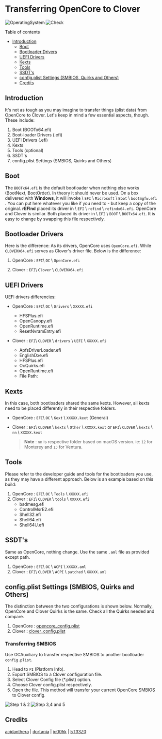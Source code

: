 # Transferring OpenCore to Clover

![OperatingSystem](https://img.shields.io/badge/OS-Hackintosh-blue)
![Check](https://img.shields.io/badge/Status-Pass-brightgreen)

Table of contents

- [Introduction](#introduction)
  - [Boot](#boot)
  - [Bootloader Drivers](#bootloader-drivers)
  - [UEFI Drivers](#uefi-drivers)
  - [Kexts](#kexts)
  - [Tools](#tools)
  - [SSDT's](#ssdts)
  - [config.plist Settings (SMBIOS, Quirks and Others)](#configplist-settings-smbios-quirks-and-others)
  - [Credits](#credits)

## Introduction

It's not as tough as you may imagine to transfer things (plist data) from OpenCore to Clover. Let's keep in mind a few essential aspects, though. These include:

1. Boot (BOOTx64.efi)
2. Boot-loader Drivers (.efi)
3. UEFI Drivers (.efi)
4. Kexts
5. Tools (optional)
6. SSDT's
7. config.plist Settings (SMBIOS, Quirks and Others)

## Boot

The `BOOTx64.efi` is the default bootloader when nothing else works (BootNext, BootOrder). In theory it should never be used. On a box delivered with **Windows**, it will invoke \ `EFI` \ `Microsoft` \ `Boot` \ `bootmgfw.efi` . You can put here whatever you like if you need to - but keep a copy of the original. **rEFInd** placed its driver in  \ `EFI` \ `refind` \ `refindx64.efi`. OpenCore and Clover is similar. Both placed its driver in \ `EFI` \ `BOOT` \ `BOOTx64.efi`. It is easy to change by swapping this file respectively.

## Bootloader Drivers

Here is the difference: As its drivers, OpenCore uses `OpenCore.efi`. While `CLOVERX64.efi` serves as Clover's driver file. Below is the difference:

1. OpenCore : `EFI`\ `OC` \ `OpenCore.efi`

2. Clover : `EFI`\ `Clover` \ `CLOVERX64.efi`

## UEFI Drivers

UEFI drivers differencies:

- OpenCore : `EFI`\ `OC` \ `Drivers` \ `XXXXX.efi`
  - HFSPlus.efi
  - OpenCanopy.efi
  - OpenRuntime.efi
  - ResetNvramEntry.efi

- Clover : `EFI`\ `CLOVER` \ `drivers` \ `UEFI` \ `XXXXX.efi`
  - ApfsDriverLoader.efi
  - EnglishDxe.efi
  - HFSPlus.efi
  - OcQuirks.efi
  - OpenRuntime.efi
  - File Path:

## Kexts

In this case, both bootloaders shared the same kexts. However, all kexts need to be placed differently in their respective folders.

- OpenCore : `EFI`\ `OC` \ `Kext` \ `XXXXX.kext` (General)

- Clover : `EFI`\ `CLOVER` \ `kexts` \ `Other` \ `XXXXX.kext`  or `EFI`\ `CLOVER` \ `kexts` \ `nn` \ `XXXXX.kext`

  > **Note** : `nn` is respective folder based on macOS version. ie: `12` for Monterey and `13` for Ventura.

## Tools

Please refer to the developer guide and tools for the bootloaders you use, as they may have a different approach. Below is an example based on this build:

1. OpenCore : `EFI`\ `OC` \ `Tools` \ `XXXXX.efi`
2. Clover : `EFI`\ `CLOVER` \ `tools` \ `XXXXX.efi`
   - bsdmesg.efi
   - ControlMsrE2.efi
   - Shell32.efi
   - Shell64.efi
   - Shell64U.efi

## SSDT's

Same as OpenCore, nothing change. Use the same `.aml` file as provided except path.

1. OpenCore : `EFI`\ `OC` \ `ACPI` \ `XXXXX.aml`
2. Clover : `EFI`\ `CLOVER` \ `ACPI` \ `patched` \ `XXXXX.aml`

## config.plist Settings (SMBIOS, Quirks and Others)

The distinction between the two configurations is shown below. Normally, OpenCore and Clover Quirks is the same. Check all the Quirks needed and compare.

1. OpenCore : [opencore_config.plist][OC.plist]
2. Clover : [clover_config.plist][Clover.plist]

### Transferring SMBIOS

Use OCAuxiliary to transfer respective SMBIOS to another bootloader `config.plist`.

1. Head to `PI` (Platform Info).
2. Export SMBIOS to a Clover configuration file.
3. Select Clover Config file (*.plist) option.
4. Choose Clover config.plist respectively.
5. Open the file. This method will transfer your current OpenCore SMBIOS to Clover config.

![Step 1 & 2][Step 1 and 2]
![Step 3,4 and 5][Step 3,4 and 5]

## Credits

[acidanthera][Acidanthera] | [dortania][Dortania] | [ic005k][ic005k - ocauxiliary] | [5T33Z0][5T33Z0 Guide]

[5T33Z0 Guide]: https://github.com/5T33Z0
[Acidanthera]: https://github.com/acidanthera
[Clover.plist]: https://github.com/theofficialcopypaste/ihackmsimagb460tomahawk/blob/main/guide%20and%20samples/transferring%20opencore%20to%20clover/clover_config.plist
[Dortania]: https://github.com/dortania
[ic005k - ocauxiliary]: https://github.com/ic005k
[OC.plist]: https://github.com/theofficialcopypaste/ihackmsimagb460tomahawk/blob/main/guide%20and%20samples/transferring%20opencore%20to%20clover/opencore_config.plist
[Step 1 and 2]: https://user-images.githubusercontent.com/72515939/215377592-637c6b67-9d85-43e7-b155-9140dbc833cf.png
[Step 3,4 and 5]: https://user-images.githubusercontent.com/72515939/215377609-d0e8f2e1-618c-4d83-afd6-3a0bc9638479.png
